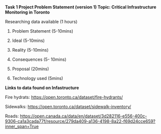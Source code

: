 **Task 1
Project Problem Statement (version 1)
Topic: Critical Infrastructure Monitoring in Toronto**

Researching data available (1 hours)

1. Problem Statement (5-10mins)

2. Ideal (5-10mins)

3. Reality (5-10mins)

4. Consequences (5- 10mins)

5. Proposal (20mins)

6. Technology used (5mins)


**Links to data found on Infastructure**

Fire hydrats:
https://open.toronto.ca/dataset/fire-hydrants/

Sidewalks:
https://open.toronto.ca/dataset/sidewalk-inventory/

Roads:
https://open.canada.ca/data/en/dataset/3d282116-e556-400c-9306-ca1a3cada77f/resource/279da409-a136-4198-8a22-f69d24cce659?inner_span=True

